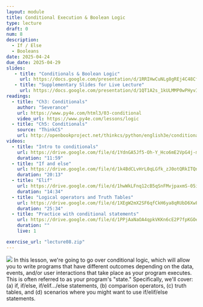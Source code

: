 ```yaml
---
layout: module
title: Conditional Execution & Boolean Logic
type: lecture
draft: 0
num: 8
description:
  - If / Else
  - Booleans
date: 2025-04-24
due_date: 2025-04-29
slides: 
   - title: "Conditionals & Boolean Logic"
     url: https://docs.google.com/presentation/d/1RRIHwCuNLg8gREj4C48Cf1iLhSYuLljT/edit?usp=sharing&ouid=117551212520532352302&rtpof=true&sd=true
   - title: "Supplementary Slides for Live Lecture"
     url: https://docs.google.com/presentation/d/1QT1A2s_1kULMMP0wPHyvIdf3pxWQ6WHo/edit?usp=sharing&ouid=117551212520532352302&rtpof=true&sd=true
readings:
  - title: "Ch3: Conditionals"
    author: "Severance"
    url: https://www.py4e.com/html3/03-conditional
    video_url: https://www.py4e.com/lessons/logic
  - title: "Ch5: Conditionals"
    source: "ThinkCS"
    url: http://openbookproject.net/thinkcs/python/english3e/conditionals.html
videos:
  - title: "Intro to conditionals"
    url: https://drive.google.com/file/d/1YdnGA5Jf5-Oh-Y_Hco6mE2VpG4j-myTY/view?usp=sharing
    duration: "11:59"
  - title: "If and else"
    url: https://drive.google.com/file/d/1k4BdCLvHrL0qLGfk_zJ0otQRkITQnFNh/view?usp=sharing
    duration: "20:13"
  - title: "Elif"
    url: https://drive.google.com/file/d/1hwWkLFnq12cB5qSnFMvjpaxmS-05iy5M/view?usp=sharing
    duration: "14:34"
  - title: "Logical operators and Truth Tables"
    url: https://drive.google.com/file/d/1XEgW2mX2SF6qfCkH6ya8qRUbD6XwFz5m/view?usp=sharing
    duration: "25:34"
  - title: "Practice with conditional statements"
    url: https://drive.google.com/file/d/1PPjAaNaOA4qpkVKKn6cE2P7fpKGOeAj5/view?usp=sharing
    duration: ""
    live: 1

exercise_url: "lecture08.zip"
---
```


<img class="module-image" src="../assets/images/lectures/fork.jpg" /> In this lesson, we're going to go over conditional logic, which will allow you to write programs that have different outcomes depending on the data, events, and/or user interactions that take place as your program executes. This is often referred to as your program's "state." Specifically, we'll cover: (a) if, if/else, if/elif.../else statements, (b) comparison operators, (c) truth tables, and (d) scenarios where you might want to use if/elif/else statements.
